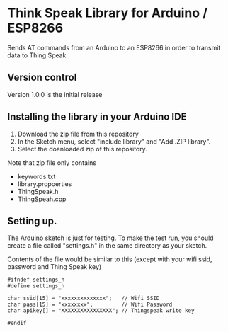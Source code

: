 # Think Speak Library for Arduino / ESP8266

Sends AT commands from an Arduino to an ESP8266 in order to transmit data to Thing Speak.

## Version control
Version 1.0.0 is the initial release

## Installing the library in your Arduino IDE
1. Download the zip file from this repository
2. In the Sketch menu, select "include library" and "Add .ZIP library".
3. Select the doanloaded zip of this repository.

Note that zip file only contains
* keywords.txt
* library.propoerties
* ThingSpeak.h
* ThingSpeah.cpp

## Setting up.
The Arduino sketch is just for testing. To make the test run, you should create a file called "settings.h" in the same directory as your sketch.

Contents of the file would be similar to this (except with your wifi ssid, password and Thing Speak key)

```
#ifndef settings_h
#define settings_h

char ssid[15] = "xxxxxxxxxxxxxx";   // Wifi SSID
char pass[15] = "xxxxxxxx";         // Wifi Password
char apikey[] = "XXXXXXXXXXXXXXXX"; // Thingspeak write key

#endif
```
